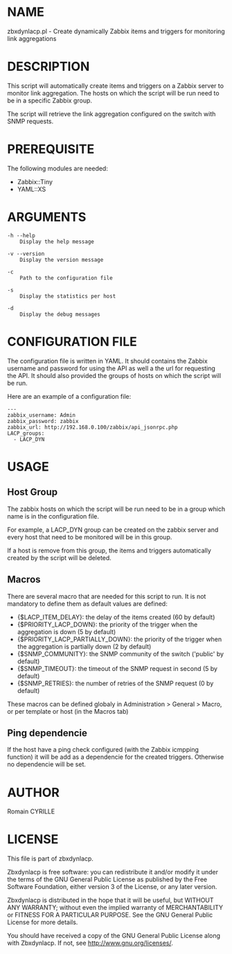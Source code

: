 # NAME
zbxdynlacp.pl - Create dynamically Zabbix items and triggers for monitoring link aggregations

# DESCRIPTION
This script will automatically create items and triggers on a Zabbix server to monitor link aggregation. The hosts on which the script will be run need to be in a specific Zabbix group. 

The script will retrieve the link aggregation configured on the switch with SNMP requests.

# PREREQUISITE

The following modules are needed: 
* Zabbix::Tiny
* YAML::XS

# ARGUMENTS
    -h --help
        Display the help message

    -v --version
        Display the version message

    -c
        Path to the configuration file

    -s
        Display the statistics per host

    -d
        Display the debug messages

# CONFIGURATION FILE
The configuration file is written in YAML. It should contains the Zabbix username and password for using the API as well a the url for requesting the API. It should also provided the groups of hosts on which the script will be run.

Here are an example of a configuration file:
```
---
zabbix_username: Admin
zabbix_password: zabbix
zabbix_url: http://192.168.0.100/zabbix/api_jsonrpc.php
LACP_groups:
  - LACP_DYN
```

# USAGE

## Host Group
The zabbix hosts on which the script will be run need to be in a group which name is in the configuration file. 

For example, a LACP_DYN group can be created on the zabbix server and every host that need to be monitored will be in this group.

If a host is remove from this group, the items and triggers automatically created by the script will be deleted.

## Macros
There are several macro that are needed for this script to run. It is not mandatory to define them as default values are defined: 
* {$LACP_ITEM_DELAY}: the delay of the items created (60 by default)
* {$PRIORITY_LACP_DOWN}: the priority of the trigger when the aggregation is down (5 by default)
* {$PRIORITY_LACP_PARTIALLY_DOWN}: the priority of the trigger when the aggregation is partially down (2 by default)
* {$SNMP_COMMUNITY}: the SNMP community of the switch ('public' by default)
* {$SNMP_TIMEOUT}: the timeout of the SNMP request in second (5 by default)
* {$SNMP_RETRIES}: the number of retries of the SNMP request (0 by default)

These macros can be defined globaly in Administration > General > Macro, or per template or host (in the Macros tab)

## Ping dependencie
If the host have a ping check configured (with the Zabbix icmpping function) it will be add as a dependencie for the created triggers. Otherwise no dependencie will be set.


# AUTHOR
Romain CYRILLE

# LICENSE
This file is part of zbxdynlacp.

Zbxdynlacp is free software: you can redistribute it and/or modify it
under the terms of the GNU General Public License as published by the
Free Software Foundation, either version 3 of the License, or any later
version.

Zbxdynlacp is distributed in the hope that it will be useful, but
WITHOUT ANY WARRANTY; without even the implied warranty of
MERCHANTABILITY or FITNESS FOR A PARTICULAR PURPOSE. See the GNU General
Public License for more details.

You should have received a copy of the GNU General Public License along
with Zbxdynlacp. If not, see <http://www.gnu.org/licenses/>.
